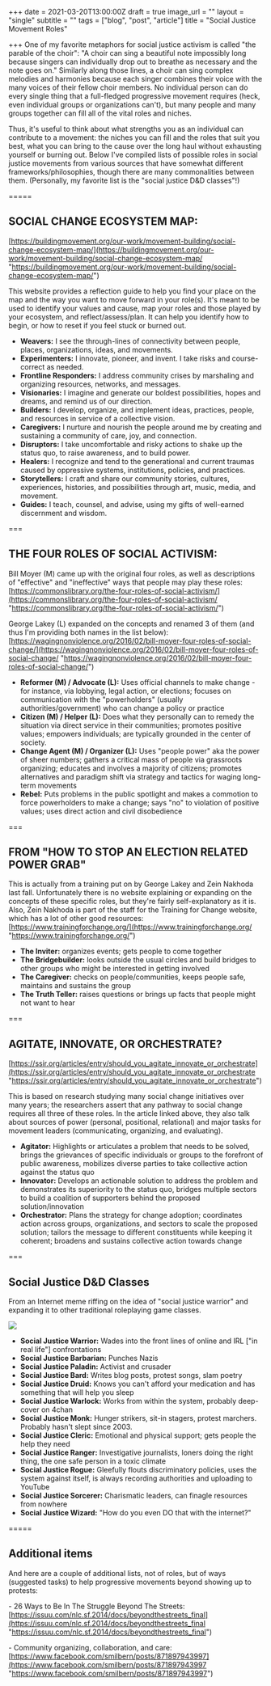 +++
date = 2021-03-20T13:00:00Z
draft = true
image_url = ""
layout = "single"
subtitle = ""
tags = ["blog", "post", "article"]
title = "Social Justice Movement Roles"

+++
One of my favorite metaphors for social justice activism is called "the parable of the choir": "A choir can sing a beautiful note impossibly long because singers can individually drop out to breathe as necessary and the note goes on." Similarly along those lines, a choir can sing complex melodies and harmonies because each singer combines their voice with the many voices of their fellow choir members. No individual person can do every single thing that a full-fledged progressive movement requires (heck, even individual groups or organizations can't), but many people and many groups together can fill all of the vital roles and niches.

Thus, it's useful to think about what strengths you as an individual can contribute to a movement: the niches you can fill and the roles that suit you best, what you can bring to the cause over the long haul without exhausting yourself or burning out. Below I've compiled lists of possible roles in social justice movements from various sources that have somewhat different frameworks/philosophies, though there are many commonalities between them. (Personally, my favorite list is the "social justice D&D classes"!)

=====

## SOCIAL CHANGE ECOSYSTEM MAP:

[https://buildingmovement.org/our-work/movement-building/social-change-ecosystem-map/](https://buildingmovement.org/our-work/movement-building/social-change-ecosystem-map/ "https://buildingmovement.org/our-work/movement-building/social-change-ecosystem-map/")

This website provides a reflection guide to help you find your place on the map and the way you want to move forward in your role(s). It's meant to be used to identify your values and cause, map your roles and those played by your ecosystem, and reflect/assess/plan. It can help you identify how to begin, or how to reset if you feel stuck or burned out.

* **Weavers:** I see the through-lines of connectivity between people, places, organizations, ideas, and movements.
* **Experimenters:** I innovate, pioneer, and invent. I take risks and course-correct as needed.
* **Frontline Responders:** I address community crises by marshaling and organizing resources, networks, and messages.
* **Visionaries:** I imagine and generate our boldest possibilities, hopes and dreams, and remind us of our direction.
* **Builders:** I develop, organize, and implement ideas, practices, people, and resources in service of a collective vision.
* **Caregivers:** I nurture and nourish the people around me by creating and sustaining a community of care, joy, and connection.
* **Disruptors:** I take uncomfortable and risky actions to shake up the status quo, to raise awareness, and to build power.
* **Healers:** I recognize and tend to the generational and current traumas caused by oppressive systems, institutions, policies, and practices.
* **Storytellers:** I craft and share our community stories, cultures, experiences, histories, and possibilities through art, music, media, and movement.
* **Guides:** I teach, counsel, and advise, using my gifts of well-earned discernment and wisdom.

===

## THE FOUR ROLES OF SOCIAL ACTIVISM:

Bill Moyer (M) came up with the original four roles, as well as descriptions of "effective" and "ineffective" ways that people may play these roles: [https://commonslibrary.org/the-four-roles-of-social-activism/](https://commonslibrary.org/the-four-roles-of-social-activism/ "https://commonslibrary.org/the-four-roles-of-social-activism/")

George Lakey (L) expanded on the concepts and renamed 3 of them (and thus I'm providing both names in the list below): [https://wagingnonviolence.org/2016/02/bill-moyer-four-roles-of-social-change/](https://wagingnonviolence.org/2016/02/bill-moyer-four-roles-of-social-change/ "https://wagingnonviolence.org/2016/02/bill-moyer-four-roles-of-social-change/")

* **Reformer (M) / Advocate (L):** Uses official channels to make change - for instance, via lobbying, legal action, or elections; focuses on communication with the "powerholders" (usually authorities/government) who can change a policy or practice
* **Citizen (M) / Helper (L):** Does what they personally can to remedy the situation via direct service in their communities; promotes positive values; empowers individuals; are typically grounded in the center of society.
* **Change Agent (M) / Organizer (L):** Uses "people power" aka the power of sheer numbers; gathers a critical mass of people via grassroots organizing; educates and involves a majority of citizens; promotes alternatives and paradigm shift via strategy and tactics for waging long-term movements
* **Rebel:** Puts problems in the public spotlight and makes a commotion to force powerholders to make a change; says "no" to violation of positive values; uses direct action and civil disobedience

===

## FROM "HOW TO STOP AN ELECTION RELATED POWER GRAB"

This is actually from a training put on by George Lakey and Zein Nakhoda last fall. Unfortunately there is no website explaining or expanding on the concepts of these specific roles, but they're fairly self-explanatory as it is. Also, Zein Nakhoda is part of the staff for the Training for Change website, which has a lot of other good resources: [https://www.trainingforchange.org/](https://www.trainingforchange.org/ "https://www.trainingforchange.org/")

* **The Inviter:** organizes events; gets people to come together
* **The Bridgebuilder:** looks outside the usual circles and build bridges to other groups who might be interested in getting involved
* **The Caregiver:** checks on people/communities, keeps people safe, maintains and sustains the group
* **The Truth Teller:** raises questions or brings up facts that people might not want to hear

===

## AGITATE, INNOVATE, OR ORCHESTRATE?

[https://ssir.org/articles/entry/should_you_agitate_innovate_or_orchestrate](https://ssir.org/articles/entry/should_you_agitate_innovate_or_orchestrate "https://ssir.org/articles/entry/should_you_agitate_innovate_or_orchestrate")

This is based on research studying many social change initiatives over many years; the researchers assert that any pathway to social change requires all three of these roles. In the article linked above, they also talk about sources of power (personal, positional, relational) and major tasks for movement leaders (communicating, organizing, and evaluating).

* **Agitator:** Highlights or articulates a problem that needs to be solved, brings the grievances of specific individuals or groups to the forefront of public awareness, mobilizes diverse parties to take collective action against the status quo
* **Innovator:** Develops an actionable solution to address the problem and demonstrates its superiority to the status quo, bridges multiple sectors to build a coalition of supporters behind the proposed solution/innovation
* **Orchestrator:** Plans the strategy for change adoption; coordinates action across groups, organizations, and sectors to scale the proposed solution; tailors the message to different constituents while keeping it coherent; broadens and sustains collective action towards change

===

## Social Justice D&D Classes

From an Internet meme riffing on the idea of "social justice warrior" and expanding it to other traditional roleplaying game classes.

![](https://64.media.tumblr.com/c7d38e1a168a5b9b8bbaa0ce5d5971d6/tumblr_potvqagyXy1waqzz3_540.jpg)

* **Social Justice Warrior:** Wades into the front lines of online and IRL \["in real life"\] confrontations
* **Social Justice Barbarian:** Punches Nazis
* **Social Justice Paladin:** Activist and crusader
* **Social Justice Bard:** Writes blog posts, protest songs, slam poetry
* **Social Justice Druid:** Knows you can't afford your medication and has something that will help you sleep
* **Social Justice Warlock:** Works from within the system, probably deep-cover on 4chan
* **Social Justice Monk:** Hunger strikers, sit-in stagers, protest marchers. Probably hasn't slept since 2003.
* **Social Justice Cleric:** Emotional and physical support; gets people the help they need
* **Social Justice Ranger:** Investigative journalists, loners doing the right thing, the one safe person in a toxic climate
* **Social Justice Rogue:** Gleefully flouts discriminatory policies, uses the system against itself, is always recording authorities and uploading to YouTube
* **Social Justice Sorcerer:** Charismatic leaders, can finagle resources from nowhere
* **Social Justice Wizard:** "How do you even DO that with the internet?"

=====

## Additional items

And here are a couple of additional lists, not of roles, but of ways (suggested tasks) to help progressive movements beyond showing up to protests:

\- 26 Ways to Be In The Struggle Beyond The Streets: [https://issuu.com/nlc.sf.2014/docs/beyondthestreets_final](https://issuu.com/nlc.sf.2014/docs/beyondthestreets_final "https://issuu.com/nlc.sf.2014/docs/beyondthestreets_final")

\- Community organizing, collaboration, and care: [https://www.facebook.com/smilbern/posts/871897943997](https://www.facebook.com/smilbern/posts/871897943997 "https://www.facebook.com/smilbern/posts/871897943997")
